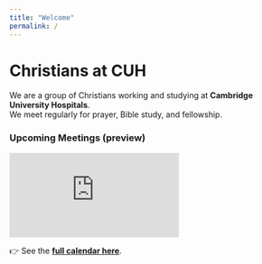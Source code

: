 ```yaml
---
title: "Welcome"
permalink: /
---
```


# Christians at CUH

We are a group of Christians working and studying at **Cambridge University Hospitals**.  
We meet regularly for prayer, Bible study, and fellowship.

### Upcoming Meetings (preview)

<div class="calendar-preview">
  <iframe 
    src="https://calendar.google.com/calendar/embed?src=cuhchristians%40gmail.com&ctz=Europe%2FLondon&mode=AGENDA" 
    style="border:0" 
    frameborder="0" 
    scrolling="no">
  </iframe>
</div>

👉 See the **[full calendar here](/calendar/)**.
